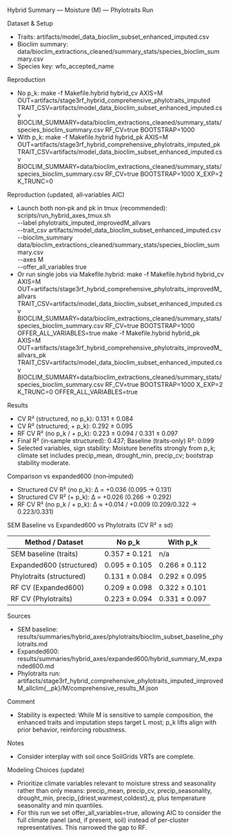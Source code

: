 Hybrid Summary — Moisture (M) — Phylotraits Run

Dataset & Setup
- Traits: artifacts/model_data_bioclim_subset_enhanced_imputed.csv
- Bioclim summary: data/bioclim_extractions_cleaned/summary_stats/species_bioclim_summary.csv
- Species key: wfo_accepted_name

Reproduction
- No p_k:
  make -f Makefile.hybrid hybrid_cv AXIS=M OUT=artifacts/stage3rf_hybrid_comprehensive_phylotraits_imputed TRAIT_CSV=artifacts/model_data_bioclim_subset_enhanced_imputed.csv BIOCLIM_SUMMARY=data/bioclim_extractions_cleaned/summary_stats/species_bioclim_summary.csv RF_CV=true BOOTSTRAP=1000
- With p_k:
  make -f Makefile.hybrid hybrid_pk AXIS=M OUT=artifacts/stage3rf_hybrid_comprehensive_phylotraits_imputed_pk TRAIT_CSV=artifacts/model_data_bioclim_subset_enhanced_imputed.csv BIOCLIM_SUMMARY=data/bioclim_extractions_cleaned/summary_stats/species_bioclim_summary.csv RF_CV=true BOOTSTRAP=1000 X_EXP=2 K_TRUNC=0

Reproduction (updated, all‑variables AIC)
- Launch both non‑pk and pk in tmux (recommended):
  scripts/run_hybrid_axes_tmux.sh \
    --label phylotraits_imputed_improvedM_allvars \
    --trait_csv artifacts/model_data_bioclim_subset_enhanced_imputed.csv \
    --bioclim_summary data/bioclim_extractions_cleaned/summary_stats/species_bioclim_summary.csv \
    --axes M \
    --offer_all_variables true
- Or run single jobs via Makefile.hybrid:
  make -f Makefile.hybrid hybrid_cv AXIS=M OUT=artifacts/stage3rf_hybrid_comprehensive_phylotraits_improvedM_allvars TRAIT_CSV=artifacts/model_data_bioclim_subset_enhanced_imputed.csv BIOCLIM_SUMMARY=data/bioclim_extractions_cleaned/summary_stats/species_bioclim_summary.csv RF_CV=true BOOTSTRAP=1000 OFFER_ALL_VARIABLES=true
  make -f Makefile.hybrid hybrid_pk AXIS=M OUT=artifacts/stage3rf_hybrid_comprehensive_phylotraits_improvedM_allvars_pk TRAIT_CSV=artifacts/model_data_bioclim_subset_enhanced_imputed.csv BIOCLIM_SUMMARY=data/bioclim_extractions_cleaned/summary_stats/species_bioclim_summary.csv RF_CV=true BOOTSTRAP=1000 X_EXP=2 K_TRUNC=0 OFFER_ALL_VARIABLES=true

Results
- CV R² (structured, no p_k): 0.131 ± 0.084
- CV R² (structured, + p_k): 0.292 ± 0.095
- RF CV R² (no p_k / + p_k): 0.223 ± 0.094 / 0.331 ± 0.097
- Final R² (in‑sample structured): 0.437; Baseline (traits‑only) R²: 0.099
- Selected variables, sign stability: Moisture benefits strongly from p_k; climate set includes precip_mean, drought_min, precip_cv; bootstrap stability moderate.

Comparison vs expanded600 (non‑imputed)
- Structured CV R² (no p_k): Δ = +0.036 (0.095 → 0.131)
- Structured CV R² (+ p_k): Δ = +0.026 (0.266 → 0.292)
- RF CV R² (no p_k / + p_k): Δ ≈ +0.014 / +0.009 (0.209/0.322 → 0.223/0.331)

SEM Baseline vs Expanded600 vs Phylotraits (CV R² ± sd)

| Method / Dataset         | No p_k           | With p_k         |
|--------------------------|------------------|------------------|
| SEM baseline (traits)    | 0.357 ± 0.121    | n/a              |
| Expanded600 (structured) | 0.095 ± 0.105    | 0.266 ± 0.112    |
| Phylotraits (structured) | 0.131 ± 0.084    | 0.292 ± 0.095    |
| RF CV (Expanded600)      | 0.209 ± 0.098    | 0.322 ± 0.101    |
| RF CV (Phylotraits)      | 0.223 ± 0.094    | 0.331 ± 0.097    |

Sources
- SEM baseline: results/summaries/hybrid_axes/phylotraits/bioclim_subset_baseline_phylotraits.md
- Expanded600: results/summaries/hybrid_axes/expanded600/hybrid_summary_M_expanded600.md
- Phylotraits run: artifacts/stage3rf_hybrid_comprehensive_phylotraits_imputed_improvedM_allclim{,_pk}/M/comprehensive_results_M.json

Comment
- Stability is expected: While M is sensitive to sample composition, the enhanced traits and imputation steps target L most; p_k lifts align with prior behavior, reinforcing robustness.

Notes
- Consider interplay with soil once SoilGrids VRTs are complete.

Modeling Choices (update)
- Prioritize climate variables relevant to moisture stress and seasonality rather than only means: precip_mean, precip_cv, precip_seasonality, drought_min, precip_{driest,warmest,coldest}_q, plus temperature seasonality and min quantiles.
- For this run we set offer_all_variables=true, allowing AIC to consider the full climate panel (and, if present, soil) instead of per‑cluster representatives. This narrowed the gap to RF.
